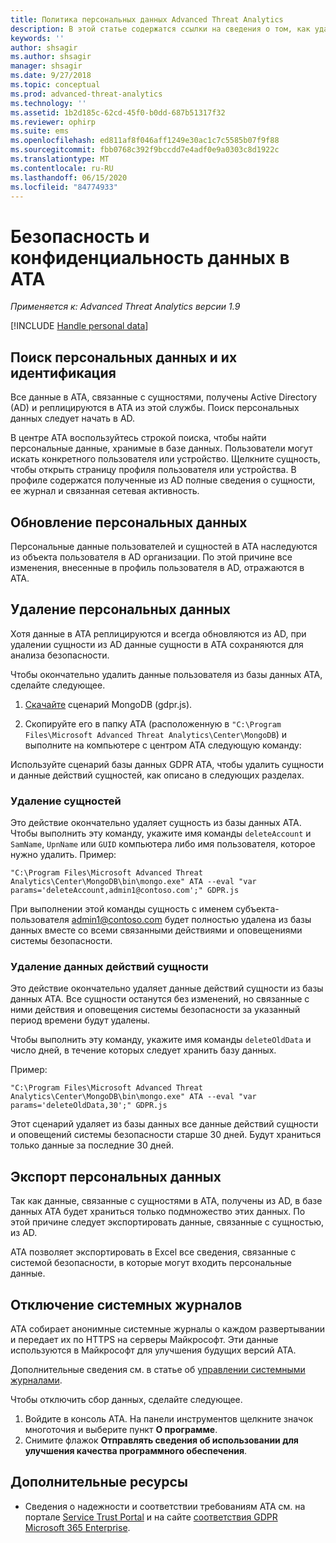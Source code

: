 ```yaml
---
title: Политика персональных данных Advanced Threat Analytics
description: В этой статье содержатся ссылки на сведения о том, как удалить персональные данные из ATA.
keywords: ''
author: shsagir
ms.author: shsagir
manager: shsagir
ms.date: 9/27/2018
ms.topic: conceptual
ms.prod: advanced-threat-analytics
ms.technology: ''
ms.assetid: 1b2d185c-62cd-45f0-b0dd-687b51317f32
ms.reviewer: ophirp
ms.suite: ems
ms.openlocfilehash: ed811af8f046aff1249e30ac1c7c5585b07f9f88
ms.sourcegitcommit: fbb0768c392f9bccdd7e4adf0e9a0303c8d1922c
ms.translationtype: MT
ms.contentlocale: ru-RU
ms.lasthandoff: 06/15/2020
ms.locfileid: "84774933"
---
```

# <a name="ata-data-security-and-privacy"></a>Безопасность и конфиденциальность данных в ATA

*Применяется к: Advanced Threat Analytics версии 1.9*

[!INCLUDE [Handle personal data](../includes/gdpr-intro-sentence.md)]

## <a name="searching-for-and-identifying-personal-data"></a>Поиск персональных данных и их идентификация 

Все данные в ATA, связанные с сущностями, получены Active Directory (AD) и реплицируются в ATA из этой службы. Поиск персональных данных следует начать в AD. 

В центре ATA воспользуйтесь строкой поиска, чтобы найти персональные данные, хранимые в базе данных. Пользователи могут искать конкретного пользователя или устройство. Щелкните сущность, чтобы открыть страницу профиля пользователя или устройства. В профиле содержатся полученные из AD полные сведения о сущности, ее журнал и связанная сетевая активность. 

## <a name="updating-personal-data"></a>Обновление персональных данных 

Персональные данные пользователей и сущностей в ATA наследуются из объекта пользователя в AD организации. По этой причине все изменения, внесенные в профиль пользователя в AD, отражаются в ATA. 

## <a name="deleting-personal-data"></a>Удаление персональных данных 

Хотя данные в ATA реплицируются и всегда обновляются из AD, при удалении сущности из AD данные сущности в ATA сохраняются для анализа безопасности. 

Чтобы окончательно удалить данные пользователя из базы данных ATA, сделайте следующее. 

1. [Скачайте](https://aka.ms/ata-gdpr-script) сценарий MongoDB (gdpr.js).  

2. Скопируйте его в папку ATA (расположенную в `"C:\Program Files\Microsoft Advanced Threat Analytics\Center\MongoDB`) и выполните на компьютере с центром ATA следующую команду: 

Используйте сценарий базы данных GDPR ATA, чтобы удалить сущности и данные действий сущностей, как описано в следующих разделах.

### <a name="delete-entities"></a>Удаление сущностей

Это действие окончательно удаляет сущность из базы данных ATA. Чтобы выполнить эту команду, укажите имя команды `deleteAccount` и `SamName`, `UpnName` или `GUID` компьютера либо имя пользователя, которое нужно удалить. Пример: 

`"C:\Program Files\Microsoft Advanced Threat Analytics\Center\MongoDB\bin\mongo.exe" ATA --eval "var params='deleteAccount,admin1@contoso.com';" GDPR.js`

При выполнении этой команды сущность с именем субъекта-пользователя admin1@contoso.com будет полностью удалена из базы данных вместе со всеми связанными действиями и оповещениями системы безопасности. 

### <a name="delete-entity-activity-data"></a>Удаление данных действий сущности

Это действие окончательно удаляет данные действий сущности из базы данных ATA. Все сущности останутся без изменений, но связанные с ними действия и оповещения системы безопасности за указанный период времени будут удалены. 

Чтобы выполнить эту команду, укажите имя команды `deleteOldData` и число дней, в течение которых следует хранить базу данных. 

Пример: 

`"C:\Program Files\Microsoft Advanced Threat Analytics\Center\MongoDB\bin\mongo.exe" ATA --eval "var params='deleteOldData,30';" GDPR.js`

Этот сценарий удаляет из базы данных все данные действий сущности и оповещений системы безопасности старше 30 дней. Будут храниться только данные за последние 30 дней.

## <a name="exporting-personal-data"></a>Экспорт персональных данных 

Так как данные, связанные с сущностями в ATA, получены из AD, в базе данных ATA будет храниться только подмножество этих данных. По этой причине следует экспортировать данные, связанные с сущностью, из AD. 

ATA позволяет экспортировать в Excel все сведения, связанные с системой безопасности, в которые могут входить персональные данные. 

 
## <a name="opt-out-of-system-generated-logs"></a>Отключение системных журналов 

ATA собирает анонимные системные журналы о каждом развертывании и передает их по HTTPS на серверы Майкрософт. Эти данные используются в Майкрософт для улучшения будущих версий ATA. 

Дополнительные сведения см. в статье об [управлении системными журналами](manage-telemetry-settings.md).

Чтобы отключить сбор данных, сделайте следующее.

1. Войдите в консоль ATA. На панели инструментов щелкните значок многоточия и выберите пункт **О программе**. 
2. Снимите флажок **Отправлять сведения об использовании для улучшения качества программного обеспечения**. 

## <a name="additional-resources"></a>Дополнительные ресурсы

- Сведения о надежности и соответствии требованиям ATA см. на портале [Service Trust Portal](https://servicetrust.microsoft.com/ViewPage/GDPRGetStarted) и на сайте [соответствия GDPR Microsoft 365 Enterprise](https://docs.microsoft.com/microsoft-365/compliance/compliance-solutions-overview).

